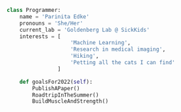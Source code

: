 <!--### Hi there 👋

Welcome to my github :octocat:


<a href="https://github.com/parinitaedke/parinitaedke">
  <img align="center" src="https://github-readme-stats.vercel.app/api?username=parinitaedke&count_private=true&show_icons=true&bg_color=30,e96443,904e95&title_color=fff&text_color=fff&include_all_commits=true" />
</a>
<a href="https://github.com/parinitaedke/parinitaedke">
  <img align="center" src="https://github-readme-stats.vercel.app/api/top-langs/?username=parinitaedke&layout=compact&bg_color=30,e96443,904e95&title_color=fff&text_color=fff" />
</a>
-->

```Python
class Programmer:
    name = 'Parinita Edke'
    pronouns = 'She/Her'
    current_lab = 'Goldenberg Lab @ SickKids'
    interests = [
                    'Machine Learning',
                    'Research in medical imaging',
                    'Hiking',
                    'Petting all the cats I can find'
                ]

    def goalsFor2022(self):
        PublishAPaper()
        RoadtripInTheSummer()
        BuildMuscleAndStrength()
```

<!--
### Hi there 👋
**parinitaedke/parinitaedke** is a ✨ _special_ ✨ repository because its `README.md` (this file) appears on your GitHub profile.

Here are some ideas to get you started:

- 🔭 I’m currently working on ...
- 🌱 I’m currently learning ...
- 👯 I’m looking to collaborate on ...
- 🤔 I’m looking for help with ...
- 💬 Ask me about ...
- 📫 How to reach me: ...
- 😄 Pronouns: ...
- ⚡ Fun fact: ...



[![Parinita's GitHub stats](https://github-readme-stats.vercel.app/api?username=parinitaedke&count_private=true&show_icons=true)](https://github.com/anuraghazra/github-readme-stats)
[![Top Langs](https://github-readme-stats.vercel.app/api/top-langs/?username=parinitaedke&layout=compact)](https://github.com/anuraghazra/github-readme-stats)

-->

